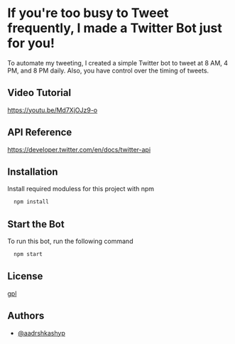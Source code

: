 # If you're too busy to Tweet frequently, I made a Twitter Bot just for you!

To automate my tweeting, I created a simple Twitter bot to tweet at 8 AM, 4 PM, and 8 PM daily. Also, you have control over the timing of tweets.

## Video Tutorial

https://youtu.be/Md7XjOJz9-o


## API Reference

https://developer.twitter.com/en/docs/twitter-api

## Installation

Install required moduless for this project with npm

```bash
  npm install
```

## Start the Bot

To run this bot, run the following command

```bash
  npm start
```

## License

[gpl](https://choosealicense.com/licenses/gpl-3.0/)

## Authors

- [@aadrshkashyp](https://github.com/aadrshkashyp/)
